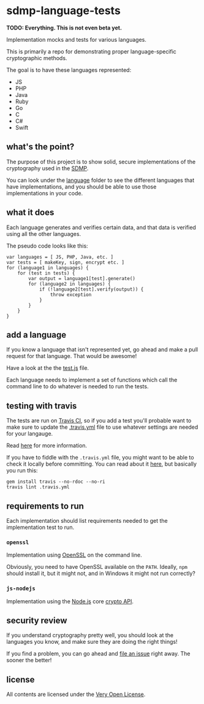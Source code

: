 # sdmp-language-tests

**TODO: Everything. This is not even beta yet.**

Implementation mocks and tests for various languages.

This is primarily a repo for demonstrating proper
language-specific cryptographic methods.

The goal is to have these languages represented:

* JS
* PHP
* Java
* Ruby
* Go
* C
* C#
* Swift

## what's the point?

The purpose of this project is to show solid, secure implementations
of the cryptography used in the [SDMP](http://sdmp.io).

You can look under the [language](./language) folder to see the
different languages that have implementations, and you should be
able to use those implementations in your code.

## what it does

Each language generates and verifies certain data, and that data is
verified using all the other languages.

The pseudo code looks like this:

	var languages = [ JS, PHP, Java, etc. ]
	var tests = [ makeKey, sign, encrypt etc. ]
	for (language1 in languages) {
		for (test in tests) {
			var output = language1[test].generate()
			for (language2 in languages) {
				if (!language2[test].verify(output)) {
					throw exception
				}
			}
		}
	}

## add a language

If you know a language that isn't represented yet, go ahead and
make a pull request for that language. That would be awesome!

Have a look at the the [test.js](./test.js) file.

Each language needs to implement a set of functions which call
the command line to do whatever is needed to run the tests.

## testing with travis

The tests are run on [Travis CI](https://travis-ci.org), so if
you add a test you'll probable want to make sure to update the
[.travis.yml](./.travis.yml) file to use whatever settings are
needed for your langauge.

Read [here](https://docs.travis-ci.com/user/languages/) for
more information.

If you have to fiddle with the `.travis.yml` file, you might
want to be able to check it locally before committing. You can
read about it [here](https://docs.travis-ci.com/user/travis-lint/),
but basically you run this:

	gem install travis --no-rdoc --no-ri
	travis lint .travis.yml

## requirements to run

Each implementation should list requirements needed to get the
implementation test to run.

### `openssl`

Implementation using [OpenSSL](https://openssl.org/) on the
command line.

Obviously, you need to have OpenSSL available on the `PATH`.
Ideally, `npm` should install it, but it might not, and in
Windows it might not run correctly?

### `js-nodejs`

Implementation using the [Node.js](https://nodejs.org/) core
[crypto API](https://nodejs.org/api/crypto.html).

## security review

If you understand cryptography pretty well, you should look at
the languages you know, and make sure they are doing the right
things!

If you find a problem, you can go ahead and [file an issue][issue]
right away. The sooner the better!

## license

All contents are licensed under the [Very Open License](veryopenlicense.com).

[issue]: https://github.com/sdmp/sdmp-language-tests/issues
